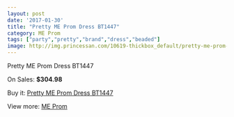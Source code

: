 ```yaml
---
layout: post
date: '2017-01-30'
title: "Pretty ME Prom Dress BT1447"
category: ME Prom
tags: ["party","pretty","brand","dress","beaded"]
image: http://img.princessan.com/10619-thickbox_default/pretty-me-prom-dress-bt1447.jpg
---
```

Pretty ME Prom Dress BT1447

On Sales: **$304.98**
<a href="https://www.princessan.com/en/me-prom/4628-pretty-me-prom-dress-bt1447.html"><amp-img layout="responsive" width="600" height="600" src="//img.princessan.com/10619-thickbox_default/pretty-me-prom-dress-bt1447.jpg" alt="Pretty ME Prom Dress BT1447 0" /></a>

Buy it: [Pretty ME Prom Dress BT1447](https://www.princessan.com/en/me-prom/4628-pretty-me-prom-dress-bt1447.html "Pretty ME Prom Dress BT1447")

View more: [ME Prom](https://www.princessan.com/en/33-me-prom "ME Prom")